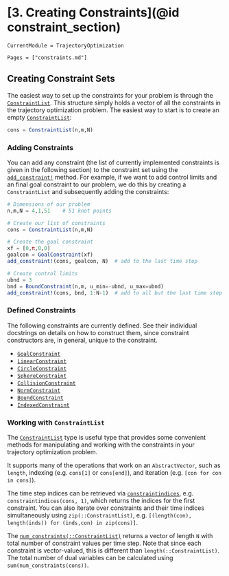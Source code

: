 # [3. Creating Constraints](@id constraint_section)
```@meta
CurrentModule = TrajectoryOptimization
```

```@contents
Pages = ["constraints.md"]
```

## Creating Constraint Sets
The easiest way to set up the constraints for your problem is through the [`ConstraintList`](@ref).
This structure simply holds a vector of all the constraints in the trajectory optimization problem.
The easiest way to start is to create an empty [`ConstraintList`](@ref):
```julia
cons = ConstraintList(n,m,N)
```

### Adding Constraints
You can add any constraint (the list of currently implemented constraints is given in the following
section) to the constraint set using the [`add_constraint!`](@ref) method. For example, if we
want to add control limits and an final goal constraint to our problem, we do this by creating
a `ConstraintList` and subsequently adding the constraints:
```julia
# Dimensions of our problem
n,m,N = 4,1,51    # 51 knot points

# Create our list of constraints
cons = ConstraintList(n,m,N)

# Create the goal constraint
xf = [0,π,0,0]
goalcon = GoalConstraint(xf)
add_constraint!(cons, goalcon, N)  # add to the last time step

# Create control limits
ubnd = 3
bnd = BoundConstraint(n,m, u_min=-ubnd, u_max=ubnd)
add_constraint!(cons, bnd, 1:N-1)  # add to all but the last time step
```

### Defined Constraints
The following constraints are currently defined. See their individual docstrings on details
on how to construct them, since constraint constructors are, in general, unique to the constraint.

* [`GoalConstraint`](@ref)
* [`LinearConstraint`](@ref)
* [`CircleConstraint`](@ref)
* [`SphereConstraint`](@ref)
* [`CollisionConstraint`](@ref)
* [`NormConstraint`](@ref)
* [`BoundConstraint`](@ref)
* [`IndexedConstraint`](@ref)


### Working with `ConstraintList`
The [`ConstraintList`](@ref) type is useful type that provides some
convenient methods for manipulating and working with the constraints in your
trajectory optimization problem.

It supports many of the operations that work on an `AbstractVector`, such as
`length`, indexing (e.g. `cons[1]` or `cons[end]`), and iteration (e.g. `[con
for con in cons]`).

The time step indices can be retrieved via [`constraintindices`](@ref), e.g.
`constraintindices(cons, 1)`, which returns the indices for the first
constraint. You can also iterate over constraints and their time indices
simultaneously using `zip(::ConstraintList)`, e.g. 
`[(length(con), length(inds)) for (inds,con) in zip(cons)]`. 

The [`num_constraints(::ConstraintList)`](@ref) returns a vector of length `N`
with total number of constraint values per time step. Note that since each
constraint is vector-valued, this is different than 
`length(::ConstraintList)`.
The total number of dual variables can be calculated using
`sum(num_constraints(cons))`.